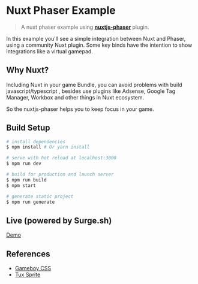 # Nuxt Phaser Example

> A nuxt phaser example using **[nuxtjs-phaser](https://www.npmjs.com/package/nuxtjs-phaser)** plugin.

In this example you'll see a simple integration between Nuxt and Phaser, using a community Nuxt plugin.
Some key binds have the intention to show integrations like a virtual gamepad.

## Why Nuxt?

Including Nuxt in your game Bundle, you can avoid problems with build javascript/typescript , besides use plugins like Adsense, Google Tag Manager, Workbox and other things in Nuxt ecosystem.

So the nuxtjs-phaser helps you to keep focus in your game.

## Build Setup

``` bash
# install dependencies
$ npm install # Or yarn install

# serve with hot reload at localhost:3000
$ npm run dev

# build for production and launch server
$ npm run build
$ npm start

# generate static project
$ npm run generate
```

## Live (powered by Surge.sh)

[Demo](https://nuxtjs-phaser.surge.sh/)

## References

- [Gameboy CSS](https://github.com/baumannzone/gameboy-css)
- [Tux Sprite](https://opengameart.org/content/tux-classic-hero-style)
